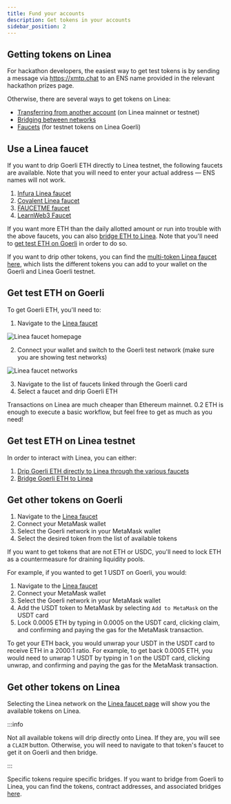 ```yaml
---
title: Fund your accounts
description: Get tokens in your accounts
sidebar_position: 2
---
```


## Getting tokens on Linea

For hackathon developers, the easiest way to get test tokens is by sending a message via https://xmtp.chat to an ENS name provided in the relevant hackathon prizes page.

Otherwise, there are several ways to get tokens on Linea:

- [Transferring from another account](https://support.metamask.io/hc/en-us/articles/360015488931-How-to-send-tokens-from-your-MetaMask-wallet) (on Linea mainnet or testnet)
- [Bridging between networks](./bridges-of-linea/index.mdx)
- [Faucets](#use-a-linea-faucet) (for testnet tokens on Linea Goerli)

## Use a Linea faucet

If you want to drip Goerli ETH directly to Linea testnet, the following faucets are available. Note that you will need to enter your actual address — ENS names will not work.

1. [Infura Linea faucet](https://infura.io/faucet/linea)
2. [Covalent Linea faucet](https://www.covalenthq.com/faucet/)
3. [FAUCETME faucet](https://linea.faucetme.pro/)
4. [LearnWeb3 Faucet](https://learnweb3.io/faucets/linea_goerli) 

If you want more ETH than the daily allotted amount or run into trouble with the above faucets, you can also [bridge ETH to Linea](/use-mainnet/bridges-of-linea/how-to-bridge-eth). Note that you'll need to [get test ETH on Goerli](#get-test-eth-on-goerli) in order to do so.

If you want to drip other tokens, you can find the [multi-token Linea faucet here](https://faucet.goerli.linea.build/), which lists the different tokens you can add to your wallet on the Goerli and Linea Goerli testnet.

## Get test ETH on Goerli

To get Goerli ETH, you'll need to:

1. Navigate to the [Linea faucet](https://faucet.goerli.linea.build/)

<div class="center-container">
  <div class="img-large">
    <img
      src="/img/article_images/Use_Linea/Fund_your_accounts/Linea_faucet_landing_page.png"
      alt="Linea faucet homepage"
    />
  </div>
</div>

2. Connect your wallet and switch to the Goerli test network (make sure you are showing test networks)

<div class="center-container">
  <div class="img-large">
    <img
      src="/img/article_images/Use_Linea/Fund_your_accounts/Linea_faucet_available_tokens_testnet.png"
      alt="Linea faucet networks"
    />
  </div>
</div>

3. Navigate to the list of faucets linked through the Goerli card
1. Select a faucet and drip Goerli ETH

Transactions on Linea are much cheaper than Ethereum mainnet. 0.2 ETH is enough to execute a basic workflow, but feel free to get as much as you need!

## Get test ETH on Linea testnet

In order to interact with Linea, you can either:

1. [Drip Goerli ETH directly to Linea through the various faucets](#use-a-linea-faucet)
1. [Bridge Goerli ETH to Linea](/use-mainnet/bridges-of-linea/how-to-bridge-eth)

## Get other tokens on Goerli

1. Navigate to the [Linea faucet](https://faucet.goerli.linea.build/)
1. Connect your MetaMask wallet
1. Select the Goerli network in your MetaMask wallet
1. Select the desired token from the list of available tokens

If you want to get tokens that are not ETH or USDC, you'll need to lock ETH as a countermeasure for draining liquidity pools.

For example, if you wanted to get 1 USDT on Goerli, you would:

1. Navigate to the [Linea faucet](https://faucet.goerli.linea.build/)
1. Connect your MetaMask wallet
1. Select the Goerli network in your MetaMask wallet
1. Add the USDT token to MetaMask by selecting `Add to MetaMask` on the USDT card
1. Lock 0.0005 ETH by typing in 0.0005 on the USDT card, clicking claim, and confirming and paying the gas for the MetaMask transaction.

To get your ETH back, you would unwrap your USDT in the USDT card to receive ETH in a 2000:1 ratio. For example, to get back 0.0005 ETH, you would need to unwrap 1 USDT by typing in 1 on the USDT card, clicking unwrap, and confirming and paying the gas for the MetaMask transaction.

## Get other tokens on Linea

Selecting the Linea network on the [Linea faucet page](https://faucet.goerli.linea.build/) will show you the available tokens on Linea.

:::info

Not all available tokens will drip directly onto Linea. If they are, you will see a `CLAIM` button. Otherwise, you will need to navigate to that token's faucet to get it on Goerli and then bridge.

:::

Specific tokens require specific bridges. If you want to bridge from Goerli to Linea, you can find the tokens, contract addresses, and associated bridges [here](./info-contracts.md#token-contract-addresses-and-bridges).